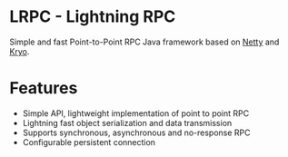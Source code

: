 LRPC - Lightning RPC
========

Simple and fast Point-to-Point RPC Java framework based on [Netty](https://github.com/netty/netty) and [Kryo](https://github.com/EsotericSoftware/kryo).


Features
========

  * Simple API, lightweight implementation of point to point RPC
  * Lightning fast object serialization and data transmission
  * Supports synchronous, asynchronous and no-response RPC
  * Configurable persistent connection

